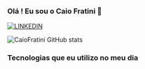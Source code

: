 ### Olá ! Eu sou o Caio Fratini 🤙

[![LINKEDIN](https://img.shields.io/badge/LinkedIn-0077B5?style=for-the-badge&logo=linkedin&logoColor=white)](https://www.linkedin.com/in/caio-fratini/)


![CaioFratini GitHub stats](https://github-readme-stats.vercel.app/api?username=CaioFratini&show_icons=true&theme=tokyonight)



### Tecnologias que eu utilizo no meu dia 
